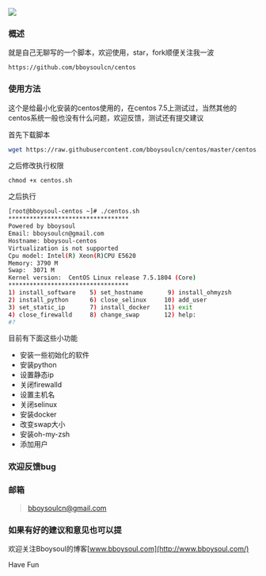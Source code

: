 ![](https://upload-images.jianshu.io/upload_images/3778244-65c9807c5153e98d.png?imageMogr2/auto-orient/strip%7CimageView2/2/w/1240)


### 概述

就是自己无聊写的一个脚本，欢迎使用，star，fork顺便关注我一波

`https://github.com/bboysoulcn/centos`

### 使用方法

这个是给最小化安装的centos使用的，在centos 7.5上测试过，当然其他的centos系统一般也没有什么问题，欢迎反馈，测试还有提交建议

首先下载脚本

```sh
wget https://raw.githubusercontent.com/bboysoulcn/centos/master/centos.sh
```

之后修改执行权限

`chmod +x centos.sh`

之后执行

~~~bash
[root@bboysoul-centos ~]# ./centos.sh
**********************************
Powered by bboysoul
Email: bboysoulcn@gmail.com
Hostname: bboysoul-centos
Virtualization is not supported
Cpu model: Intel(R) Xeon(R)CPU E5620
Memory: 3790 M
Swap:  3071 M
Kernel version:  CentOS Linux release 7.5.1804 (Core)
**********************************
1) install_software    5) set_hostname	     9) install_ohmyzsh
2) install_python      6) close_selinux	    10) add_user
3) set_static_ip       7) install_docker    11) exit
4) close_firewalld     8) change_swap	    12) help:
#?
~~~

目前有下面这些小功能

- 安装一些初始化的软件
- 安装python
- 设置静态ip
- 关闭firewalld
- 设置主机名
- 关闭selinux
- 安装docker
- 改变swap大小
- 安装oh-my-zsh
- 添加用户

### 欢迎反馈bug

### 邮箱

> bboysoulcn@gmail.com

### 如果有好的建议和意见也可以提

欢迎关注Bboysoul的博客[www.bboysoul.com](http://www.bboysoul.com/)

Have Fun
